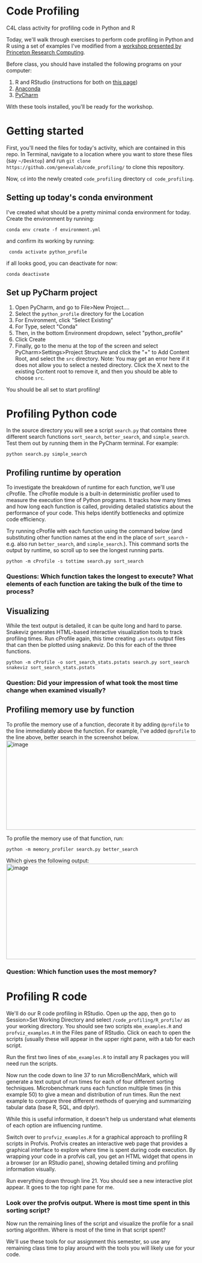# Code Profiling
C4L class activity for profiling code in Python and R

Today, we'll walk through exercises to perform code profiling in Python and R using a set of examples I've modified from a [workshop presented by Princeton Research Computing](https://github.com/PrincetonUniversity/intro_debugging).

Before class, you should have installed the following programs on your computer:

1. R and RStudio (instructions for both on [this page](https://posit.co/download/rstudio-desktop/))
2. [Anaconda](https://www.anaconda.com/docs/getting-started/anaconda/install)
3. [PyCharm](https://www.jetbrains.com/pycharm/data-science/?var=anaconda)


With these tools installed, you'll be ready for the workshop.

# Getting started
First, you'll need the files for today's activity, which are contained in this repo. In Terminal, navigate to a location where you want to store these files (say ```~/Desktop```) and run ```git clone https://github.com/genevalab/code_profiling/``` to clone this repository.

Now, ```cd``` into the newly created ```code_profiling``` directory ```cd code_profiling```. 

## Setting up today's conda environment
I've created what should be a pretty minimal conda environment for today. Create the environment by running:

```conda env create -f environment.yml```

and confirm its working by running:

``` conda activate python_profile```

if all looks good, you can deactivate for now:

```conda deactivate```

## Set up PyCharm project
1. Open PyCharm, and go to File>New Project....
2. Select the ```python_profile``` directory for the Location
3. For Environment, click "Select Existing"
4. For Type, select "Conda"
5. Then, in the bottom Environment dropdown, select "python_profile"
6. Click Create
7. Finally, go to the menu at the top of the screen and select PyCharm>Settings>Project Structure and click the "+" to Add Content Root, and select the ```src``` directory.
   Note: You may get an error here if it does not allow you to select a nested directory. Click the X next to the existing Content root to remove it, and then you should be able to choose ```src```.

You should be all set to start profiling!

# Profiling Python code
In the source directory you will see a script ```search.py``` that contains three different search functions ```sort_search```, ```better_search```, and ```simple_search```. Test them out by running them in the PyCharm terminal. For example:

```python search.py simple_search```


## Profiling runtime by operation
To investigate the breakdown of runtime for each function, we'll use cProfile. The cProfile module is a built-in deterministic profiler used to measure the execution time of Python programs. It tracks how many times and how long each function is called, providing detailed statistics about the performance of your code. This helps identify bottlenecks and optimize code efficiency.

Try running cProfile with each function using the command below (and substituting other function names at the end in the place of ```sort_search``` - e.g. also run ```better_search```, and ```simple_search```.). This command sorts the output by runtime, so scroll up to see the longest running parts.

```python -m cProfile -s tottime search.py sort_search```

### Questions: Which function takes the longest to execute? What elements of each function are taking the bulk of the time to process?

## Visualizing

While the text output is detailed, it can be quite long and hard to parse. Snakeviz generates HTML-based interactive visualization tools to track profiling times. Run cProfile again, this time creating  ```.pstats``` output files that can then be plotted using snakeviz. Do this for each of the three functions.

```
python -m cProfile -o sort_search_stats.pstats search.py sort_search
snakeviz sort_search_stats.pstats
```
### Question: Did your impression of what took the most time change when examined visually?

## Profiling memory use by function

To profile the memory use of a function, decorate it by adding ```@profile``` to the line immediately above the function. For example, I've added ```@profile``` to the line above, better search in the screenshot below.
<img width="856" height="237" alt="image" src="https://github.com/user-attachments/assets/06c4f3df-530a-4d26-8d62-950e74edbcd1" />

To profile the memory use of that function, run:

```
python -m memory_profiler search.py better_search
```
Which gives the following output:
<img width="856" height="253" alt="image" src="https://github.com/user-attachments/assets/c052db2d-4c5c-4e97-b29b-ff476f55ee06" />

### Question: Which function uses the most memory?

# Profiling R code

We'll do our R code profiling in RStudio. Open up the app, then go to Session>Set Working Directory and select ```/code_profiling/R_profile/``` as your working directory. You should see two scripts ```mbm_examples.R``` and ```profviz_examples.R``` in the Files pane of RStudio. Click on each to open the scripts (usually these will appear in the upper right pane, with a tab for each script.

Run the first two lines of ```mbm_examples.R``` to install any R packages you will need run the scripts. 

Now run the code down to line 37 to run MicroBenchMark, which will generate a text output of run times for each of four different sorting techniques. Microbenchmark runs each function multiple times (in this example 50) to give a mean and distribution of run times.  Run the next example to compare three different methods of querying and summarizing tabular data (base R, SQL, and dplyr). 

While this is useful information, it doesn't help us understand what elements of each option are influencing runtime.

Switch over to ```profviz_examples.R``` for a graphical approach to profiling R scripts in Profvis. Profvis creates an interactive web page that provides a graphical interface to explore where time is spent during code execution. By wrapping your code in a profvis call, you get an HTML widget that opens in a browser (or an RStudio pane), showing detailed timing and profiling information visually. 

Run everything down through line 21. You should see a new interactive plot appear. It goes to the top right pane for me.

### Look over the profvis output. Where is most time spent in this sorting script?

Now run the remaining lines of the script and visualize the profile for a snail sorting algorithm. Where is most of the time in that script spent?

We'll use these tools for our assignment this semester, so use any remaining class time to play around with the tools you will likely use for your code.

 
